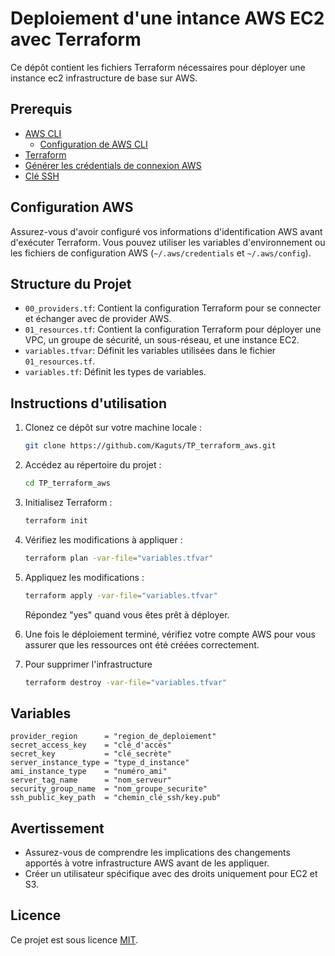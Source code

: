 # Deploiement d'une intance AWS EC2 avec Terraform
Ce dépôt contient les fichiers Terraform nécessaires pour déployer une instance ec2 infrastructure de base sur AWS.
## Prerequis
- [AWS CLI](https://docs.aws.amazon.com/cli/latest/userguide/getting-started-install.html)
    - [Configuration de AWS CLI](https://docs.aws.amazon.com/cli/latest/userguide/cli-chap-configure.html)
- [Terraform](https://developer.hashicorp.com/terraform/install?product_intent=terraform)
- [Générer les crédentials de connexion AWS](https://docs.aws.amazon.com/IAM/latest/UserGuide/id_credentials_access-keys.html)
- [Clé SSH](https://docs.github.com/fr/authentication/connecting-to-github-with-ssh/generating-a-new-ssh-key-and-adding-it-to-the-ssh-agent)

## Configuration AWS
Assurez-vous d'avoir configuré vos informations d'identification AWS avant d'exécuter Terraform. Vous pouvez utiliser les variables d'environnement ou les fichiers de configuration AWS (`~/.aws/credentials` et `~/.aws/config`).

## Structure du Projet
- `00_providers.tf`: Contient la configuration Terraform pour se connecter et échanger avec de provider AWS.
- `01_resources.tf`: Contient la configuration Terraform pour déployer une VPC, un groupe de sécurité, un sous-réseau, et une instance EC2.
- `variables.tfvar`: Définit les variables utilisées dans le fichier `01_resources.tf`.
- `variables.tf`: Définit les types de variables.

## Instructions d'utilisation

1. Clonez ce dépôt sur votre machine locale :

    ```bash
    git clone https://github.com/Kaguts/TP_terraform_aws.git
    ```

2. Accédez au répertoire du projet :

    ```bash
    cd TP_terraform_aws
    ```

3. Initialisez Terraform :

    ```bash
    terraform init
    ```

4. Vérifiez les modifications à appliquer :

    ```bash
    terraform plan -var-file="variables.tfvar"
    ```

5. Appliquez les modifications :

    ```bash
    terraform apply -var-file="variables.tfvar"
    ```

    Répondez "yes" quand vous êtes prêt à déployer.

6. Une fois le déploiement terminé, vérifiez votre compte AWS pour vous assurer que les ressources ont été créées correctement.

7. Pour supprimer l'infrastructure

    ```bash
    terraform destroy -var-file="variables.tfvar"
    ```

## Variables
```hcl
provider_region      = "region_de_deploiement"
secret_access_key    = "clé_d'accès"
secret_key           = "clé_secrète"
server_instance_type = "type_d_instance"
ami_instance_type    = "numéro_ami"
server_tag_name      = "nom_serveur"
security_group_name  = "nom_groupe_securite"
ssh_public_key_path  = "chemin_clé_ssh/key.pub"
```

## Avertissement

- Assurez-vous de comprendre les implications des changements apportés à votre infrastructure AWS avant de les appliquer.
- Créer un utilisateur spécifique avec des droits uniquement pour EC2 et S3.

## Licence

Ce projet est sous licence [MIT](LICENSE).